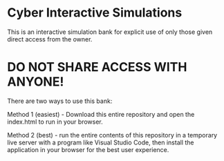 # Cyber Interactive Simulations

This is an interactive simulation bank for explicit use of only those given direct access from the owner. 

# DO NOT SHARE ACCESS WITH ANYONE!

There are two ways to use this bank: 

Method 1 (easiest) - Download this entire repository and open the index.html to run in your browser. 

Method 2 (best) - run the entire contents of this repository in a temporary live server with a program like Visual Studio Code, then install the application in your browser for the best user experience. 

